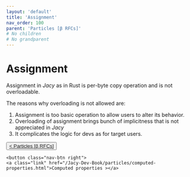 ```yaml
---
layout: 'default'
title: 'Assignment'
nav_order: 100
parent: 'Particles [β RFCs]'
# No children
# No grandparent
---
```


# Assignment

Assignment in _Jacy_ as in Rust is per-byte copy operation and is not overloadable.

The reasons why overloading is not allowed are:
1. Assignment is too basic operation to allow users to alter its behavior.
2. Overloading of assignment brings bunch of implicitness that is not appreciated in _Jacy_
3. It complicates the logic for devs as for target users.
<div class="nav-btn-block">
    <button class="nav-btn left">
    <a class="link" href="/Jacy-Dev-Book/particles/index.html">< Particles [β RFCs]</a>
</button>

    <button class="nav-btn right">
    <a class="link" href="/Jacy-Dev-Book/particles/computed-properties.html">Computed properties ></a>
</button>

</div>
